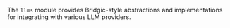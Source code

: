 The `llms` module provides Bridgic-style abstractions and implementations for integrating with various LLM providers.